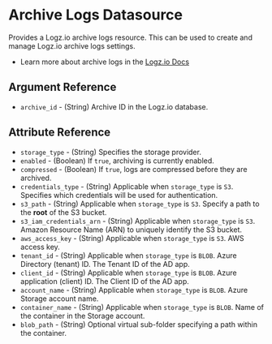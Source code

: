 # Archive Logs Datasource

Provides a Logz.io archive logs resource. This can be used to create and manage Logz.io archive logs settings.

* Learn more about archive logs in the [Logz.io Docs](https://docs.logz.io/api/#tag/Archive-logs)

## Argument Reference
* `archive_id` - (String) Archive ID in the Logz.io database.

## Attribute Reference
* `storage_type` - (String) Specifies the storage provider.
* `enabled` - (Boolean) If `true`, archiving is currently enabled.
* `compressed` - (Boolean) If `true`, logs are compressed before they are archived.
* `credentials_type` - (String) Applicable when `storage_type` is `S3`. Specifies which credentials will be used for authentication.
* `s3_path` - (String) Applicable when `storage_type` is `S3`. Specify a path to the **root** of the S3 bucket.
* `s3_iam_credentials_arn` - (String) Applicable when `storage_type` is `S3`. Amazon Resource Name (ARN) to uniquely identify the S3 bucket.
* `aws_access_key` - (String) Applicable when `storage_type` is `S3`. AWS access key.
* `tenant_id` - (String) Applicable when `storage_type` is `BLOB`. Azure Directory (tenant) ID. The Tenant ID of the AD app.
* `client_id` - (String) Applicable when `storage_type` is `BLOB`. Azure application (client) ID. The Client ID of the AD app.
* `account_name` - (String) Applicable when `storage_type` is `BLOB`. Azure Storage account name.
* `container_name` - (String) Applicable when `storage_type` is `BLOB`. Name of the container in the Storage account.
* `blob_path` - (String) Optional virtual sub-folder specifying a path within the container.


